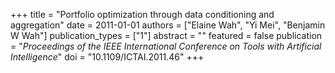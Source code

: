 +++
title = "Portfolio optimization through data conditioning and aggregation"
date = 2011-01-01
authors = ["Elaine Wah", "Yi Mei", "Benjamin W Wah"]
publication_types = ["1"]
abstract = ""
featured = false
publication = "*Proceedings of the IEEE International Conference on Tools with Artificial Intelligence*"
doi = "10.1109/ICTAI.2011.46"
+++

